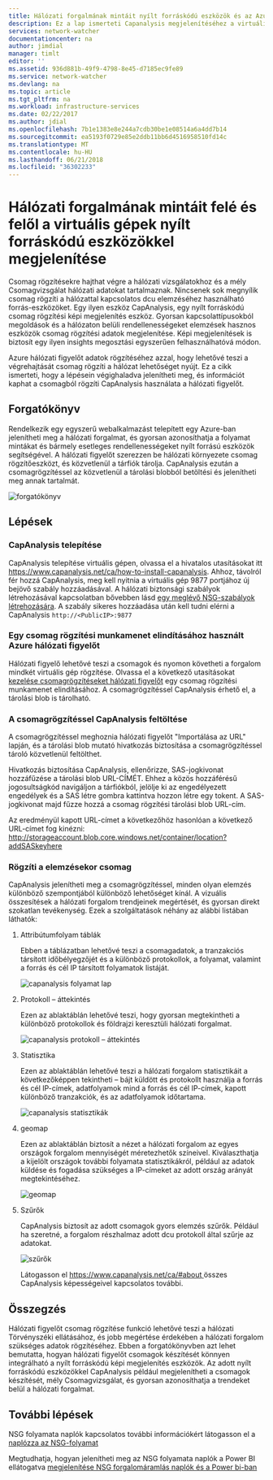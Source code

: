 ```yaml
---
title: Hálózati forgalmának mintáit nyílt forráskódú eszközök és az Azure hálózati figyelőt megjelenítése |} Microsoft Docs
description: Ez a lap ismerteti Capanalysis megjelenítéséhez a virtuális gépek érkező vagy oda irányuló forgalmat hálózati figyelőt csomagrögzítéssel használata.
services: network-watcher
documentationcenter: na
author: jimdial
manager: timlt
editor: ''
ms.assetid: 936d881b-49f9-4798-8e45-d7185ec9fe89
ms.service: network-watcher
ms.devlang: na
ms.topic: article
ms.tgt_pltfrm: na
ms.workload: infrastructure-services
ms.date: 02/22/2017
ms.author: jdial
ms.openlocfilehash: 7b1e1383e8e244a7cdb30be1e08514a6a4dd7b14
ms.sourcegitcommit: ea5193f0729e85e2ddb11bb6d4516958510fd14c
ms.translationtype: MT
ms.contentlocale: hu-HU
ms.lasthandoff: 06/21/2018
ms.locfileid: "36302233"
---
```

# <a name="visualize-network-traffic-patterns-to-and-from-your-vms-using-open-source-tools"></a>Hálózati forgalmának mintáit felé és felől a virtuális gépek nyílt forráskódú eszközökkel megjelenítése

Csomag rögzítésekre hajthat végre a hálózati vizsgálatokhoz és a mély Csomagvizsgálat hálózati adatokat tartalmaznak. Nincsenek sok megnyílik csomag rögzíti a hálózattal kapcsolatos dcu elemzéséhez használható forrás-eszközöket. Egy ilyen eszköz CapAnalysis, egy nyílt forráskódú csomag rögzítési képi megjelenítés eszköz. Gyorsan kapcsolattípusokból megoldások és a hálózaton belüli rendellenességeket elemzések hasznos eszközök csomag rögzítési adatok megjelenítése. Képi megjelenítések is biztosít egy ilyen insights megosztási egyszerűen felhasználhatóvá módon.

Azure hálózati figyelőt adatok rögzítéséhez azzal, hogy lehetővé teszi a végrehajtását csomag rögzíti a hálózat lehetőséget nyújt. Ez a cikk ismerteti, hogy a lépésein végighaladva jelenítheti meg, és információt kaphat a csomagból rögzíti CapAnalysis használata a hálózati figyelőt.

## <a name="scenario"></a>Forgatókönyv

Rendelkezik egy egyszerű webalkalmazást telepített egy Azure-ban jelenítheti meg a hálózati forgalmat, és gyorsan azonosíthatja a folyamat mintákat és bármely esetleges rendellenességeket nyílt forrású eszközök segítségével. A hálózati figyelőt szerezzen be hálózati környezete csomag rögzítőeszközt, és közvetlenül a tárfiók tárolja. CapAnalysis ezután a csomagrögzítéssel az közvetlenül a tárolási blobból betöltési és jelenítheti meg annak tartalmát.

![forgatókönyv][1]

## <a name="steps"></a>Lépések

### <a name="install-capanalysis"></a>CapAnalysis telepítése

CapAnalysis telepítése virtuális gépen, olvassa el a hivatalos utasításokat itt https://www.capanalysis.net/ca/how-to-install-capanalysis.
Ahhoz, távolról fér hozzá CapAnalysis, meg kell nyitnia a virtuális gép 9877 portjához új bejövő szabály hozzáadásával. A hálózati biztonsági szabályok létrehozásával kapcsolatban bővebben lásd [egy meglévő NSG-szabályok létrehozására](../virtual-network/manage-network-security-group.md#create-a-security-rule). A szabály sikeres hozzáadása után kell tudni elérni a CapAnalysis `http://<PublicIP>:9877`

### <a name="use-azure-network-watcher-to-start-a-packet-capture-session"></a>Egy csomag rögzítési munkamenet elindításához használt Azure hálózati figyelőt

Hálózati figyelő lehetővé teszi a csomagok és nyomon követheti a forgalom mindkét virtuális gép rögzítése. Olvassa el a következő utasításokat [kezelése csomagrögzítéseket hálózati figyelőt](network-watcher-packet-capture-manage-portal.md) egy csomag rögzítési munkamenet elindításához. A csomagrögzítéssel CapAnalysis érhető el, a tárolási blob is tárolható.

### <a name="upload-a-packet-capture-to-capanalysis"></a>A csomagrögzítéssel CapAnalysis feltöltése
A csomagrögzítéssel meghoznia hálózati figyelőt "Importálása az URL" lapján, és a tárolási blob mutató hivatkozás biztosítása a csomagrögzítéssel tároló közvetlenül feltölthet.

Hivatkozás biztosítása CapAnalysis, ellenőrizze, SAS-jogkivonat hozzáfűzése a tárolási blob URL-CÍMÉT.  Ehhez a közös hozzáférésű jogosultságkód navigáljon a tárfiókból, jelölje ki az engedélyezett engedélyek és a SAS létre gombra kattintva hozzon létre egy tokent. A SAS-jogkivonat majd fűzze hozzá a csomag rögzítési tárolási blob URL-cím.

Az eredményül kapott URL-címet a következőhöz hasonlóan a következő URL-címet fog kinézni: http://storageaccount.blob.core.windows.net/container/location?addSASkeyhere


### <a name="analyzing-packet-captures"></a>Rögzíti a elemzésekor csomag

CapAnalysis jelenítheti meg a csomagrögzítéssel, minden olyan elemzés különböző szempontjából különböző lehetőséget kínál. A vizuális összesítések a hálózati forgalom trendjeinek megértését, és gyorsan direkt szokatlan tevékenység. Ezek a szolgáltatások néhány az alábbi listában láthatók:

1. Attribútumfolyam táblák

    Ebben a táblázatban lehetővé teszi a csomagadatok, a tranzakciós társított időbélyegzőjét és a különböző protokollok, a folyamat, valamint a forrás és cél IP társított folyamatok listáját.

    ![capanalysis folyamat lap][5]

1. Protokoll – áttekintés

    Ezen az ablaktáblán lehetővé teszi, hogy gyorsan megtekintheti a különböző protokollok és földrajzi keresztüli hálózati forgalmat.

    ![capanalysis protokoll – áttekintés][6]

1. Statisztika

    Ezen az ablaktáblán lehetővé teszi a hálózati forgalom statisztikáit a következőképpen tekintheti – bájt küldött és protokollt használja a forrás és cél IP-címek, adatfolyamok mind a forrás és cél IP-címek, kapott különböző tranzakciók, és az adatfolyamok időtartama.

    ![capanalysis statisztikák][7]

1. geomap

    Ezen az ablaktáblán biztosít a nézet a hálózati forgalom az egyes országok forgalom mennyiségét méretezhetők színeivel. Kiválaszthatja a kijelölt országok további folyamata statisztikákról, például az adatok küldése és fogadása szükséges a IP-címeket az adott ország arányát megtekintéséhez.

    ![geomap][8]

1. Szűrők

    CapAnalysis biztosít az adott csomagok gyors elemzés szűrők. Például ha szeretné, a forgalom részhalmaz adott dcu protokoll által szűrje az adatokat.

    ![szűrők][11]

    Látogasson el [ https://www.capanalysis.net/ca/#about ](https://www.capanalysis.net/ca/#about) összes CapAnalysis képességeivel kapcsolatos további.

## <a name="conclusion"></a>Összegzés

Hálózati figyelőt csomag rögzítése funkció lehetővé teszi a hálózati Törvényszéki ellátásához, és jobb megértése érdekében a hálózati forgalom szükséges adatok rögzítéséhez. Ebben a forgatókönyvben azt lehet bemutatta, hogyan hálózati figyelőt csomagok készítését könnyen integrálható a nyílt forráskódú képi megjelenítés eszközök. Az adott nyílt forráskódú eszközökkel CapAnalysis például megjelenítheti a csomagok készítését, mély Csomagvizsgálat, és gyorsan azonosíthatja a trendeket belül a hálózati forgalmat.

## <a name="next-steps"></a>További lépések

NSG folyamata naplók kapcsolatos további információkért látogasson el a [naplózza az NSG-folyamat](network-watcher-nsg-flow-logging-overview.md)

Megtudhatja, hogyan jelenítheti meg az NSG folyamata naplók a Power BI ellátogatva [megjelenítése NSG forgalomáramlás naplók és a Power bi-ban](network-watcher-visualize-nsg-flow-logs-power-bi.md)
<!--Image references-->

[1]: ./media/network-watcher-using-open-source-tools/figure1.png
[2]: ./media/network-watcher-using-open-source-tools/figure2.png
[3]: ./media/network-watcher-using-open-source-tools/figure3.png
[4]: ./media/network-watcher-using-open-source-tools/figure4.png
[5]: ./media/network-watcher-using-open-source-tools/figure5.png
[6]: ./media/network-watcher-using-open-source-tools/figure6.png
[7]: ./media/network-watcher-using-open-source-tools/figure7.png
[8]: ./media/network-watcher-using-open-source-tools/figure8.png
[9]: ./media/network-watcher-using-open-source-tools/figure9.png
[10]: ./media/network-watcher-using-open-source-tools/figure10.png
[11]: ./media/network-watcher-using-open-source-tools/figure11.png
